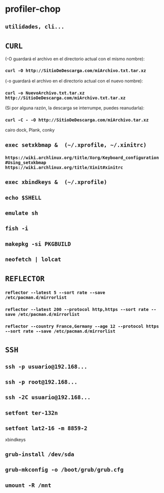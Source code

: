 # profiler-chop

## `utilidades, cli...`

# `CURL`

(-O guardará el archivo en el directorio actual con el mismo nombre):

### `curl -O http://SitioDeDescarga.com/miArchivo.txt.tar.xz`  

(-o guardará el archivo en el directorio actual con el nuevo nombre):

### `curl -o NuevoArchivo.txt.tar.xz http://SitioDeDescarga.com/miArchivo.txt.tar.xz`

(Si por alguna razón, la descarga se interrumpe, puedes reanudarla):

### `curl -C - -O http://SitioDeDescarga.com/miArchivo.tar.xz`

cairo dock, Plank, conky 

## `exec setxkbmap &  (~/.xprofile, ~/.xinitrc)`

### `https://wiki.archlinux.org/title/Xorg/Keyboard_configuration#Using_setxkbmap  https://wiki.archlinux.org/title/Xinit#xinitrc`

## `exec xbindkeys &  (~/.xprofile)`

## `echo $SHELL`

## `emulate sh`

## `fish -i`

## `makepkg -si PKGBUILD`

## `neofetch | lolcat`

# `REFLECTOR`

### `reflector --latest 5 --sort rate --save /etc/pacman.d/mirrorlist`

### `reflector --latest 200 --protocol http,https --sort rate --save /etc/pacman.d/mirrorlist`

### `reflector --country France,Germany --age 12 --protocol https --sort rate --save /etc/pacman.d/mirrorlist`

# `SSH`

## `ssh -p usuario@192.168...`

## `ssh -p root@192.168...`

## `ssh -2C usuario@192.168...`

## `setfont ter-132n`

## `setfont lat2-16 -m 8859-2`

xbindkeys

## `grub-install /dev/sda`

## `grub-mkconfig -o /boot/grub/grub.cfg`

## `umount -R /mnt`
